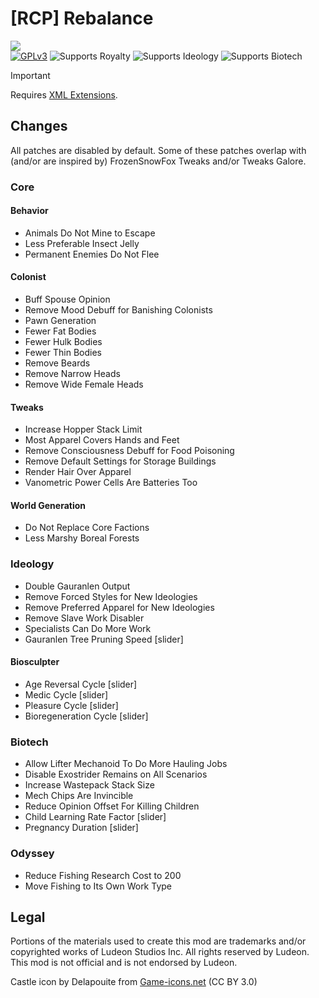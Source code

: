 <!--[![GPLv3][badge-license]](https://www.gnu.org/licenses/gpl-3.0) -->
[badge-license]: https://img.shields.io/badge/License-GPLv3-lightgray
<!--![Supports Royalty][badge-dlc-royalty] supports Royalty DLC-->
[badge-dlc-royalty]: https://img.shields.io/badge/DLC-Royalty-gold
<!--![Supports Ideology][badge-dlc-ideology] supports Ideology DLC-->
[badge-dlc-ideology]: https://img.shields.io/badge/DLC-Ideology-indianred
<!--![Supports Biotech][badge-dlc-biotech] supports Biotech DLC-->
[badge-dlc-biotech]: https://img.shields.io/badge/DLC-Biotech-mediumturquoise
<!--![Supports Anomaly][badge-dlc-anomaly] supports Anomaly DLC-->
[badge-dlc-anomaly]: https://img.shields.io/badge/DLC-Anomaly-darkseagreen
<!--![Supports Odyssey][badge-dlc-odyssey] supports Odyssey DLC-->
[badge-dlc-odyssey]: https://img.shields.io/badge/DLC-Odyssey-mediumpurple

# [RCP] Rebalance
![](About/Preview.png)\
[![GPLv3][badge-license]](https://www.gnu.org/licenses/gpl-3.0) ![Supports Royalty][badge-dlc-royalty] ![Supports Ideology][badge-dlc-ideology] ![Supports Biotech][badge-dlc-biotech]

> [!IMPORTANT]
> Requires [XML Extensions](https://steamcommunity.com/sharedfiles/filedetails/?id=2574315206).

## Changes
All patches are disabled by default. Some of these patches overlap with (and/or are inspired by) FrozenSnowFox Tweaks and/or Tweaks Galore.

### Core

#### Behavior
- Animals Do Not Mine to Escape
- Less Preferable Insect Jelly
- Permanent Enemies Do Not Flee

#### Colonist
- Buff Spouse Opinion
- Remove Mood Debuff for Banishing Colonists
- Pawn Generation
- Fewer Fat Bodies
- Fewer Hulk Bodies
- Fewer Thin Bodies
- Remove Beards
- Remove Narrow Heads
- Remove Wide Female Heads

#### Tweaks
- Increase Hopper Stack Limit
- Most Apparel Covers Hands and Feet
- Remove Consciousness Debuff for Food Poisoning
- Remove Default Settings for Storage Buildings
- Render Hair Over Apparel
- Vanometric Power Cells Are Batteries Too

#### World Generation
- Do Not Replace Core Factions
- Less Marshy Boreal Forests

### Ideology
- Double Gauranlen Output
- Remove Forced Styles for New Ideologies
- Remove Preferred Apparel for New Ideologies
- Remove Slave Work Disabler
- Specialists Can Do More Work
- Gauranlen Tree Pruning Speed [slider]

#### Biosculpter
- Age Reversal Cycle [slider]
- Medic Cycle [slider]
- Pleasure Cycle [slider]
- Bioregeneration Cycle [slider]

### Biotech
- Allow Lifter Mechanoid To Do More Hauling Jobs
- Disable Exostrider Remains on All Scenarios
- Increase Wastepack Stack Size
- Mech Chips Are Invincible
- Reduce Opinion Offset For Killing Children
- Child Learning Rate Factor [slider]
- Pregnancy Duration [slider]

### Odyssey
- Reduce Fishing Research Cost to 200
- Move Fishing to Its Own Work Type

## Legal
Portions of the materials used to create this mod are trademarks and/or copyrighted works of Ludeon Studios Inc. All rights reserved by Ludeon. This mod is not official and is not endorsed by Ludeon.

Castle icon by Delapouite from [Game-icons.net](https://game-icons.net/) (CC BY 3.0)